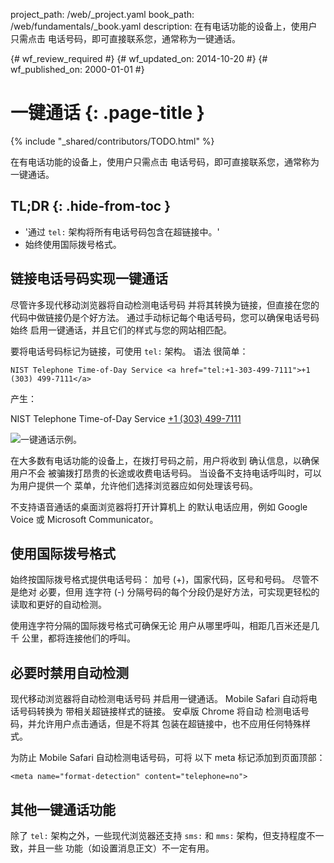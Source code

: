 project_path: /web/_project.yaml
book_path: /web/fundamentals/_book.yaml
description: 在有电话功能的设备上，使用户只需点击 电话号码，即可直接联系您，通常称为一键通话。

{# wf_review_required #}
{# wf_updated_on: 2014-10-20 #}
{# wf_published_on: 2000-01-01 #}

# 一键通话 {: .page-title }

{% include "_shared/contributors/TODO.html" %}



在有电话功能的设备上，使用户只需点击 电话号码，即可直接联系您，通常称为一键通话。


## TL;DR {: .hide-from-toc }
- '通过 <code>tel:</code> 架构将所有电话号码包含在超链接中。'
- 始终使用国际拨号格式。


## 链接电话号码实现一键通话

尽管许多现代移动浏览器将自动检测电话号码
并将其转换为链接，但直接在您的代码中做链接仍是个好方法。
通过手动标记每个电话号码，您可以确保电话号码始终
启用一键通话，并且它们的样式与您的网站相匹配。

要将电话号码标记为链接，可使用 `tel:` 架构。  语法
很简单：


    NIST Telephone Time-of-Day Service <a href="tel:+1-303-499-7111">+1 (303) 499-7111</a>
    

产生：

NIST Telephone Time-of-Day Service <a href="tel:+1-303-499-7111">+1 (303) 499-7111</a>

<img src="images/click-to-call_framed.jpg" class="center" alt="一键通话示例。">

在大多数有电话功能的设备上，在拨打号码之前，用户将收到
确认信息，以确保用户不会
被骗拨打昂贵的长途或收费电话号码。 
当设备不支持电话呼叫时，可以为用户提供一个
菜单，允许他们选择浏览器应如何处理该号码。

不支持语音通话的桌面浏览器将打开计算机上
的默认电话应用，例如 Google Voice 或 Microsoft
Communicator。

## 使用国际拨号格式

始终按国际拨号格式提供电话号码： 
加号 (+)，国家代码，区号和号码。  尽管不是绝对
必要，但用
连字符 (-) 分隔号码的每个分段仍是好方法，可实现更轻松的读取和更好的自动检测。

使用连字符分隔的国际拨号格式可确保无论
用户从哪里呼叫，相距几百米还是几千
公里，都将连接他们的呼叫。

## 必要时禁用自动检测

现代移动浏览器将自动检测电话号码
并启用一键通话。  Mobile Safari 自动将电话号码转换为
带相关超链接样式的链接。  安卓版 Chrome 将自动
检测电话号码，并允许用户点击通话，但是不将其
包装在超链接中，也不应用任何特殊样式。

为防止 Mobile Safari 自动检测电话号码，可将
以下 meta 标记添加到页面顶部：


    <meta name="format-detection" content="telephone=no">
    

## 其他一键通话功能

除了 `tel:` 架构之外，一些现代浏览器还支持 `sms:`
和 `mms:` 架构，但支持程度不一致，并且一些
功能（如设置消息正文）不一定有用。  

